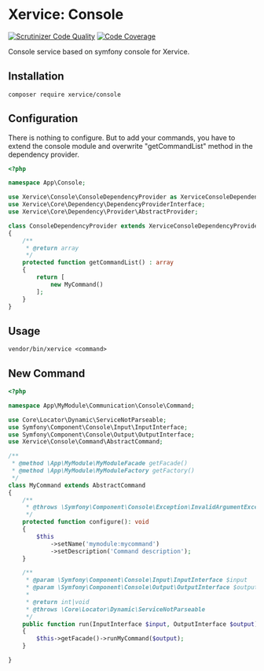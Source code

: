 Xervice: Console
============

[![Scrutinizer Code Quality](https://scrutinizer-ci.com/g/xervice/console/badges/quality-score.png?b=master)](https://scrutinizer-ci.com/g/xervice/console/?branch=master)
[![Code Coverage](https://scrutinizer-ci.com/g/xervice/console/badges/coverage.png?b=master)](https://scrutinizer-ci.com/g/xervice/console/?branch=master)

Console service based on symfony console for Xervice.


Installation
----------------
```
composer require xervice/console
```


Configuration
-----------------
There is nothing to configure. But to add your commands, you have to extend the console module and overwrite "getCommandList" method in the dependency provider.

```php
<?php

namespace App\Console;

use Xervice\Console\ConsoleDependencyProvider as XerviceConsoleDependencyProvider;
use Xervice\Core\Dependency\DependencyProviderInterface;
use Xervice\Core\Dependency\Provider\AbstractProvider;

class ConsoleDependencyProvider extends XerviceConsoleDependencyProvider
{
    /**
     * @return array
     */
    protected function getCommandList() : array
    {
        return [
            new MyCommand()
        ];
    }
}

```

Usage
-------
```
vendor/bin/xervice <command>
```

New Command
--------------
```php
<?php

namespace App\MyModule\Communication\Console\Command;

use Core\Locator\Dynamic\ServiceNotParseable;
use Symfony\Component\Console\Input\InputInterface;
use Symfony\Component\Console\Output\OutputInterface;
use Xervice\Console\Command\AbstractCommand;

/**
 * @method \App\MyModule\MyModuleFacade getFacade()
 * @method \App\MyModule\MyModuleFactory getFactory()
 */
class MyCommand extends AbstractCommand
{
    /**
     * @throws \Symfony\Component\Console\Exception\InvalidArgumentException
     */
    protected function configure(): void
    {
        $this
            ->setName('mymodule:mycommand')
            ->setDescription('Command description');
    }

    /**
     * @param \Symfony\Component\Console\Input\InputInterface $input
     * @param \Symfony\Component\Console\Output\OutputInterface $output
     *
     * @return int|void
     * @throws \Core\Locator\Dynamic\ServiceNotParseable
     */
    public function run(InputInterface $input, OutputInterface $output)
    {
        $this->getFacade()->runMyCommand($output);
    }

}
```
